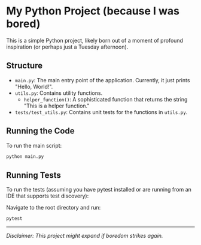 # My Python Project (because I was bored)

This is a simple Python project, likely born out of a moment of profound inspiration (or perhaps just a Tuesday afternoon).

## Structure

*   `main.py`: The main entry point of the application. Currently, it just prints "Hello, World!".
*   `utils.py`: Contains utility functions.
    *   `helper_function()`: A sophisticated function that returns the string "This is a helper function."
*   `tests/test_utils.py`: Contains unit tests for the functions in `utils.py`.

## Running the Code

To run the main script:
```bash
python main.py
```

## Running Tests

To run the tests (assuming you have pytest installed or are running from an IDE that supports test discovery):

Navigate to the root directory and run:
```bash
pytest
```

---
*Disclaimer: This project might expand if boredom strikes again.*
